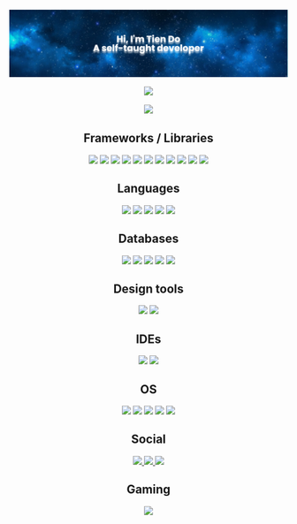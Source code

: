 <p
align="center">
<img
src="./banner.png" />
</p>

<p
align="center">
<img
src="https://komarev.com/ghpvc/?username=tien-dnm" />
</p>

<p
align="center">
<img
src="https://github-readme-stats.vercel.app/api?username=tien-dnm&theme=radical&show_icons=true" />
</p>

<h2
align="center">
Frameworks / Libraries
</h2>

<p
align="center">
<img
src="https://img.shields.io/badge/.NET-5C2D91?style=for-the-badge&logo=.net&logoColor=white" />
<img
src="https://img.shields.io/badge/node.js-6DA55F?style=for-the-badge&logo=node.js&logoColor=white" />
<img
src="https://img.shields.io/badge/Next-black?style=for-the-badge&logo=next.js&logoColor=white" />
<img
src="https://img.shields.io/badge/express.js-%23404d59.svg?style=for-the-badge&logo=express&logoColor=%2361DAFB" />
<img
src="https://img.shields.io/badge/Flutter-%2302569B.svg?style=for-the-badge&logo=Flutter&logoColor=white" />
<img
src="https://img.shields.io/badge/Ionic-%233880FF.svg?style=for-the-badge&logo=Ionic&logoColor=white" />
<img
src="https://img.shields.io/badge/jquery-%230769AD.svg?style=for-the-badge&logo=jquery&logoColor=white" />
<img
src="https://img.shields.io/badge/react-%2320232a.svg?style=for-the-badge&logo=react&logoColor=%2361DAFB" />
<img
src="https://img.shields.io/badge/vite-%23646CFF.svg?style=for-the-badge&logo=vite&logoColor=white" />
<img
src="https://img.shields.io/badge/bootstrap-%23563D7C.svg?style=for-the-badge&logo=bootstrap&logoColor=white" />
<img
src="https://img.shields.io/badge/tailwindcss-%2338B2AC.svg?style=for-the-badge&logo=tailwind-css&logoColor=white" />
</p>

<h2
align="center">
Languages
</h2>

<p
align="center">
<img
src="https://img.shields.io/badge/c%23-%23239120.svg?style=for-the-badge&logo=c-sharp&logoColor=white" />
<img
src="https://img.shields.io/badge/javascript-%23323330.svg?style=for-the-badge&logo=javascript&logoColor=%23F7DF1E" />
<img
src="https://img.shields.io/badge/dart-%230175C2.svg?style=for-the-badge&logo=dart&logoColor=white" />
<img
src="https://img.shields.io/badge/html5-%23E34F26.svg?style=for-the-badge&logo=html5&logoColor=white" />
<img
src="https://img.shields.io/badge/css3-%231572B6.svg?style=for-the-badge&logo=css3&logoColor=white" />
</p>

<h2
align="center">
Databases
</h2>

<p
align="center">
<img
src="https://img.shields.io/badge/MSSQL%20Sever-CC2927?style=for-the-badge&logo=microsoft%20sql%20server&logoColor=white" />
<img
src="https://img.shields.io/badge/MongoDB-%234ea94b.svg?style=for-the-badge&logo=mongodb&logoColor=white" />
<img
src="https://img.shields.io/badge/mysql-%2300f.svg?style=for-the-badge&logo=mysql&logoColor=white" />
<img
src="https://img.shields.io/badge/redis-%23DD0031.svg?style=for-the-badge&logo=redis&logoColor=white" />
<img
src="https://img.shields.io/badge/sqlite-%2307405e.svg?style=for-the-badge&logo=sqlite&logoColor=white" />
</p>

<h2
align="center">
Design tools
</h2>

<p
align="center">
<img
src="https://img.shields.io/badge/adobe%20photoshop-%2331A8FF.svg?style=for-the-badge&logo=adobe%20photoshop&logoColor=white" />
<img
src="https://img.shields.io/badge/adobe%20illustrator-%23FF9A00.svg?style=for-the-badge&logo=adobe%20illustrator&logoColor=white" />
</p>
<h2
align="center">
IDEs
</h2>
<p
align="center">
<img
src="https://img.shields.io/badge/Visual%20Studio%20Code-0078d7.svg?style=for-the-badge&logo=visual-studio-code&logoColor=white" />
<img
src="https://img.shields.io/badge/Visual%20Studio-5C2D91.svg?style=for-the-badge&logo=visual-studio&logoColor=white" />
</p>

<h2
align="center">
OS
</h2>

<p
align="center">
<img
src="https://img.shields.io/badge/Windows%2011-%230079d5.svg?style=for-the-badge&logo=Windows%2011&logoColor=white" />
<img
src="https://img.shields.io/badge/Ubuntu-E95420?style=for-the-badge&logo=ubuntu&logoColor=white" />
<img
src="https://img.shields.io/badge/mac%20os-000000?style=for-the-badge&logo=macos&logoColor=F0F0F0" />
<img
src="https://img.shields.io/badge/Android-3DDC84?style=for-the-badge&logo=android&logoColor=white" />
<img
src="https://img.shields.io/badge/iOS-000000?style=for-the-badge&logo=ios&logoColor=white" />
</p>

<h2
align="center">
Social
</h2>

<p
align="center">
<a
href="https://www.linkedin.com/in/tiendnm/"
>
<img
src="https://img.shields.io/badge/linkedin-%230077B5.svg?style=for-the-badge&logo=linkedin&logoColor=white" />
</a>
<a
href="https://twitter.com/tien_dnm"
>
<img
src="https://img.shields.io/badge/Twitter-%231DA1F2.svg?style=for-the-badge&logo=Twitter&logoColor=white" />
</a>
<a
href="http://www.tien-dnm.com"
>
<img
src="https://img.shields.io/badge/My%20portfolio-%23D83B7D.svg?style=for-the-badge" />
</a>

</p>

<h2
align="center">
Gaming
</h2>

<p
align="center">
    <a
    href="https://steamcommunity.com/id/miticute/"
    >
    <img
src="https://img.shields.io/badge/steam-%23000000.svg?style=for-the-badge&logo=steam&logoColor=white" />
    </a>
</p>
